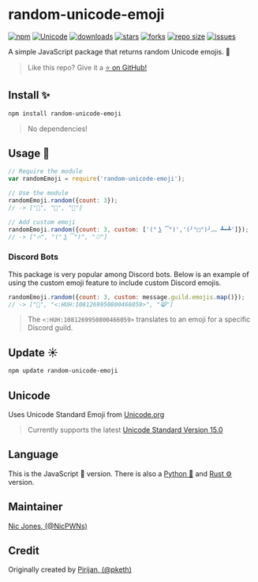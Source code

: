 # random-unicode-emoji

[![npm](https://img.shields.io/npm/v/random-unicode-emoji)](https://www.npmjs.com/package/random-unicode-emoji)
[![Unicode](https://img.shields.io/badge/Unicode-15.0-success)](https://www.unicode.org/Public/emoji/15.0/)
[![downloads](https://img.shields.io/npm/dw/random-unicode-emoji)](https://www.npmjs.com/package/random-unicode-emoji)
[![stars](https://img.shields.io/github/stars/NicPWNs/random-unicode-emoji)](https://github.com/NicPWNs/random-unicode-emoji/stargazers)
[![forks](https://img.shields.io/github/forks/NicPWNs/random-unicode-emoji.svg)](https://github.com/NicPWNs/random-unicode-emoji/forks)
[![repo size](https://img.shields.io/github/repo-size/NicPWNs/random-unicode-emoji)](https://github.com/NicPWNs/random-unicode-emoji)
[![issues](https://img.shields.io/github/issues/NicPWNs/random-unicode-emoji.svg)](https://github.com/NicPWNs/random-unicode-emoji/issues)

A simple JavaScript package that returns random Unicode emojis. 📜

> Like this repo? Give it a [⭐ on GitHub!](https://github.com/NicPWNs/random-unicode-emoji)

## Install ✨

```bash
npm install random-unicode-emoji
```

> No dependencies!

## Usage 🐙

```js
// Require the module
var randomEmoji = require('random-unicode-emoji');

// Use the module
randomEmoji.random({count: 3});
// -> ["🐸", "🍇", "🚣"]

// Add custom emoji
randomEmoji.random({count: 3, custom: ['(° ͜ʖ ͡°)','(╯°□°)╯︵ ┻━┻']});
// -> ["🔥", "(° ͜ʖ ͡°)", "⚾"]
```

### Discord Bots

This package is very popular among Discord bots.
Below is an example of using the custom emoji feature to include custom Discord emojis.

```js
randomEmoji.random({count: 3, custom: message.guild.emojis.map()});
// -> ["🤡", "<:HUH:1081269950800466059>", "😸"]
```

> The `<:HUH:1081269950800466059>` translates to an emoji for a specific Discord guild.

## Update ☀️

```bash
npm update random-unicode-emoji
```

## Unicode

Uses Unicode Standard Emoji from [Unicode.org](https://www.unicode.org/Public/emoji/)

> Currently supports the latest [Unicode Standard Version 15.0](https://www.unicode.org/Public/emoji/15.0/)

## Language

This is the JavaScript 📜 version. There is also a [Python 🐍](https://github.com/NicPWNs/random-unicode-emoji-py) and [Rust ⚙️](https://github.com/NicPWNs/random-unicode-emoji-rs) version.

## Maintainer

[Nic Jones, (@NicPWNs)](https://github.com/NicPWNs)

## Credit

Originally created by [Pirijan, (@pketh)](https://github.com/pketh)
